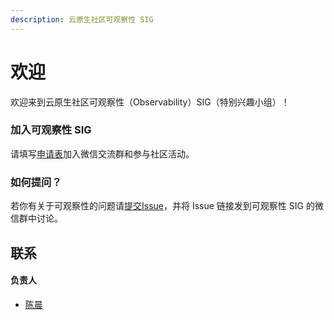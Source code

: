 ```yaml
---
description: 云原生社区可观察性 SIG
---
```


# 欢迎

欢迎来到云原生社区可观察性（Observability）SIG（特别兴趣小组）！

### 加入可观察性 SIG

请填写[申请表](https://wj.qq.com/s2/7823487/2743/)加入微信交流群和参与社区活动。

### 如何提问？

若你有关于可观察性的问题请[提交Issue](https://github.com/cloudnativeto/sig-observability/issues)，并将 Issue 链接发到可观察性 SIG 的微信群中讨论。

## 联系

#### 负责人

* [陈晨](https://github.com/chenmudu)




